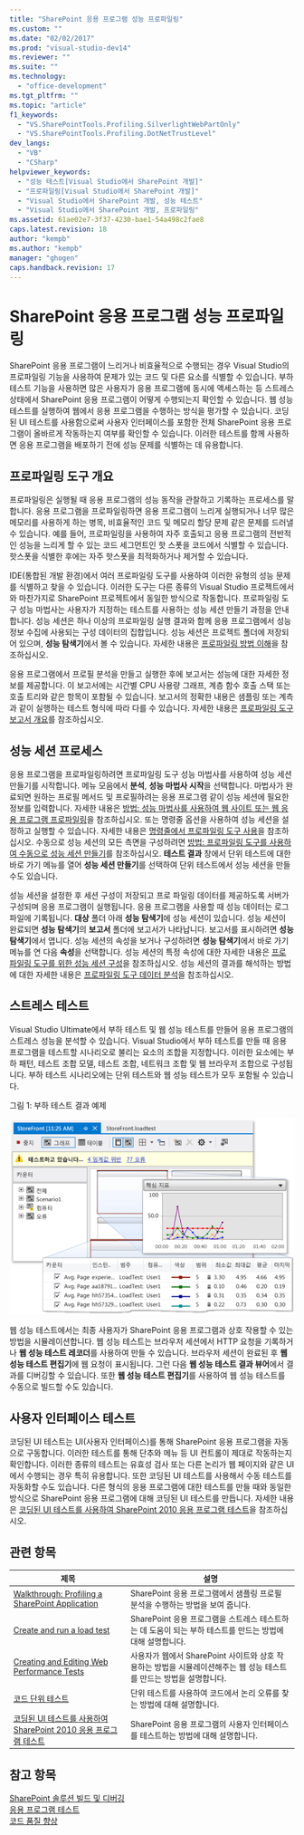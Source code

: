 ```yaml
---
title: "SharePoint 응용 프로그램 성능 프로파일링"
ms.custom: ""
ms.date: "02/02/2017"
ms.prod: "visual-studio-dev14"
ms.reviewer: ""
ms.suite: ""
ms.technology: 
  - "office-development"
ms.tgt_pltfrm: ""
ms.topic: "article"
f1_keywords: 
  - "VS.SharePointTools.Profiling.SilverlightWebPartOnly"
  - "VS.SharePointTools.Profiling.DotNetTrustLevel"
dev_langs: 
  - "VB"
  - "CSharp"
helpviewer_keywords: 
  - "성능 테스트[Visual Studio에서 SharePoint 개발]"
  - "프로파일링[Visual Studio에서 SharePoint 개발]"
  - "Visual Studio에서 SharePoint 개발, 성능 테스트"
  - "Visual Studio에서 SharePoint 개발, 프로파일링"
ms.assetid: 61ae02e7-3f37-4230-bae1-54a498c2fae8
caps.latest.revision: 18
author: "kempb"
ms.author: "kempb"
manager: "ghogen"
caps.handback.revision: 17
---
```

# SharePoint 응용 프로그램 성능 프로파일링
  SharePoint 응용 프로그램이 느리거나 비효율적으로 수행되는 경우 Visual Studio의 프로파일링 기능을 사용하여 문제가 있는 코드 및 다른 요소를 식별할 수 있습니다.  부하 테스트 기능을 사용하면 많은 사용자가 응용 프로그램에 동시에 액세스하는 등 스트레스 상태에서 SharePoint 응용 프로그램이 어떻게 수행되는지 확인할 수 있습니다.  웹 성능 테스트를 실행하여 웹에서 응용 프로그램을 수행하는 방식을 평가할 수 있습니다.  코딩된 UI 테스트를 사용함으로써 사용자 인터페이스를 포함한 전체 SharePoint 응용 프로그램이 올바르게 작동하는지 여부를 확인할 수 있습니다.  이러한 테스트를 함께 사용하면 응용 프로그램을 배포하기 전에 성능 문제를 식별하는 데 유용합니다.  
  
## 프로파일링 도구 개요  
 프로파일링은 실행될 때 응용 프로그램의 성능 동작을 관찰하고 기록하는 프로세스를 말합니다.  응용 프로그램을 프로파일링하면 응용 프로그램이 느리게 실행되거나 너무 많은 메모리를 사용하게 하는 병목, 비효율적인 코드 및 메모리 할당 문제 같은 문제를 드러낼 수 있습니다.  예를 들어, 프로파일링을 사용하여 자주 호출되고 응용 프로그램의 전반적인 성능을 느리게 할 수 있는 코드 세그먼트인 핫 스폿을 코드에서 식별할 수 있습니다.  핫스폿을 식별한 후에는 자주 핫스폿을 최적화하거나 제거할 수 있습니다.  
  
 IDE\(통합된 개발 환경\)에서 여러 프로파일링 도구를 사용하여 이러한 유형의 성능 문제를 식별하고 찾을 수 있습니다.  이러한 도구는 다른 종류의 Visual Studio 프로젝트에서와 마찬가지로 SharePoint 프로젝트에서 동일한 방식으로 작동합니다.  프로파일링 도구 성능 마법사는 사용자가 지정하는 테스트를 사용하는 성능 세션 만들기 과정을 안내합니다.  성능 세션은 하나 이상의 프로파일링 실행 결과와 함께 응용 프로그램에서 성능 정보 수집에 사용되는 구성 데이터의 집합입니다.  성능 세션은 프로젝트 폴더에 저장되어 있으며, **성능 탐색기**에서 볼 수 있습니다.  자세한 내용은 [프로파일링 방법 이해](../profiling/understanding-performance-collection-methods.md)을 참조하십시오.  
  
 응용 프로그램에서 프로필 분석을 만들고 실행한 후에 보고서는 성능에 대한 자세한 정보를 제공합니다.  이 보고서에는 시간별 CPU 사용량 그래프, 계층 함수 호출 스택 또는 호출 트리와 같은 항목이 포함될 수 있습니다.  보고서의 정확한 내용은 샘플링 또는 계측과 같이 실행하는 테스트 형식에 따라 다를 수 있습니다.  자세한 내용은 [프로파일링 도구 보고서 개요](http://go.microsoft.com/fwlink/?LinkId=224689)를 참조하십시오.  
  
## 성능 세션 프로세스  
 응용 프로그램을 프로파일링하려면 프로파일링 도구 성능 마법사를 사용하여 성능 세션 만들기를 시작합니다.  메뉴 모음에서 **분석**, **성능 마법사 시작**을 선택합니다.  마법사가 완료되면 원하는 프로필 메서드 및 프로필하려는 응용 프로그램 같이 성능 세션에 필요한 정보를 입력합니다.  자세한 내용은 [방법: 성능 마법사를 사용하여 웹 사이트 또는 웹 응용 프로그램 프로파일링](http://go.microsoft.com/fwlink/?LinkId=224692)을 참조하십시오.  또는 명령줄 옵션을 사용하여 성능 세션을 설정하고 실행할 수 있습니다.  자세한 내용은 [명령줄에서 프로파일링 도구 사용](http://go.microsoft.com/fwlink/?LinkId=224703)을 참조하십시오.  수동으로 성능 세션의 모든 측면을 구성하려면 [방법: 프로파일링 도구를 사용하여 수동으로 성능 세션 만들기](http://go.microsoft.com/fwlink/?LinkId=224691)를 참조하십시오.  **테스트 결과** 창에서 단위 테스트에 대한 바로 가기 메뉴를 열어 **성능 세션 만들기**를 선택하여 단위 테스트에서 성능 세션을 만들 수도 있습니다.  
  
 성능 세션을 설정한 후 세션 구성이 저장되고 프로 파일링 데이터를 제공하도록 서버가 구성되며 응용 프로그램이 실행됩니다.  응용 프로그램을 사용할 때 성능 데이터는 로그 파일에 기록됩니다.  **대상** 폴더 아래 **성능 탐색기**에 성능 세션이 있습니다.  성능 세션이 완료되면 **성능 탐색기**의 **보고서** 폴더에 보고서가 나타납니다.  보고서를 표시하려면 **성능 탐색기**에서 엽니다.  성능 세션의 속성을 보거나 구성하려면 **성능 탐색기**에서 바로 가기 메뉴를 연 다음 **속성**을 선택합니다.  성능 세션의 특정 속성에 대한 자세한 내용은 [프로 파일링 도구를 위한 성능 세션 구성](http://go.microsoft.com/fwlink/?LinkId=224694)을 참조하십시오.  성능 세션의 결과를 해석하는 방법에 대한 자세한 내용은 [프로파일링 도구 데이터 분석](http://go.microsoft.com/fwlink/?LinkId=224704)을 참조하십시오.  
  
## 스트레스 테스트  
 Visual Studio Ultimate에서 부하 테스트 및 웹 성능 테스트를 만들어 응용 프로그램의 스트레스 성능을 분석할 수 있습니다.  Visual Studio에서 부하 테스트를 만들 때 응용 프로그램을 테스트할 시나리오로 불리는 요소의 조합을 지정합니다.  이러한 요소에는 부하 패턴, 테스트 조합 모델, 테스트 조합, 네트워크 조합 및 웹 브라우저 조합으로 구성됩니다.  부하 테스트 시나리오에는 단위 테스트와 웹 성능 테스트가 모두 포함될 수 있습니다.  
  
 그림 1: 부하 테스트 결과 예제  
  
 ![실행 중인 부하 테스트 그래프 뷰](../sharepoint/media/load-webgraphs.png "실행 중인 부하 테스트 그래프 뷰")  
  
 웹 성능 테스트에서는 최종 사용자가 SharePoint 응용 프로그램과 상호 작용할 수 있는 방법을 시뮬레이션합니다.  웹 성능 테스트는 브라우저 세션에서 HTTP 요청을 기록하거나 **웹 성능 테스트 레코더**를 사용하여 만들 수 있습니다.  브라우저 세션이 완료된 후  **웹 성능 테스트 편집기**에 웹 요청이 표시됩니다.  그런 다음 **웹 성능 테스트 결과 뷰어**에서 결과를 디버깅할 수 있습니다.  또한 **웹 성능 테스트 편집기**를 사용하여 웹 성능 테스트를 수동으로 빌드할 수도 있습니다.  
  
## 사용자 인터페이스 테스트  
 코딩된 UI 테스트는 UI\(사용자 인터페이스\)를 통해 SharePoint 응용 프로그램을 자동으로 구동합니다.  이러한 테스트를 통해 단추와 메뉴 등 UI 컨트롤이 제대로 작동하는지 확인합니다.  이러한 종류의 테스트는 유효성 검사 또는 다른 논리가 웹 페이지와 같은 UI에서 수행되는 경우 특히 유용합니다.  또한 코딩된 UI 테스트를 사용해서 수동 테스트를 자동화할 수도 있습니다.  다른 형식의 응용 프로그램에 대한 테스트를 만들 때와 동일한 방식으로 SharePoint 응용 프로그램에 대해 코딩된 UI 테스트를 만듭니다.  자세한 내용은 [코딩된 UI 테스트를 사용하여 SharePoint 2010 응용 프로그램 테스트](../test/testing-sharepoint-2010-applications-with-coded-ui-tests.md)을 참조하십시오.  
  
## 관련 항목  
  
|제목|설명|  
|--------|--------|  
|[Walkthrough: Profiling a SharePoint Application](../sharepoint/walkthrough-profiling-a-sharepoint-application.md)|SharePoint 응용 프로그램에서 샘플링 프로필 분석을 수행하는 방법을 보여 줍니다.|  
|[Create and run a load test](http://msdn.microsoft.com/ko-kr/7041cbcf-9ab1-4579-98ff-8f296aeaded4)|SharePoint 응용 프로그램을 스트레스 테스트하는 데 도움이 되는 부하 테스트를 만드는 방법에 대해 설명합니다.|  
|[Creating and Editing Web Performance Tests](http://msdn.microsoft.com/ko-kr/8bf5f2a7-c693-47d6-9282-5946480151dc)|사용자가 웹에서 SharePoint 사이트와 상호 작용하는 방법을 시뮬레이션해주는 웹 성능 테스트를 만드는 방법을 설명합니다.|  
|[코드 단위 테스트](../test/unit-test-your-code.md)|단위 테스트를 사용하여 코드에서 논리 오류를 찾는 방법에 대해 설명합니다.|  
|[코딩된 UI 테스트를 사용하여 SharePoint 2010 응용 프로그램 테스트](../test/testing-sharepoint-2010-applications-with-coded-ui-tests.md)|SharePoint 응용 프로그램의 사용자 인터페이스를 테스트하는 방법에 대해 설명합니다.|  
  
## 참고 항목  
 [SharePoint 솔루션 빌드 및 디버깅](../sharepoint/building-and-debugging-sharepoint-solutions.md)   
 [응용 프로그램 테스트](http://msdn.microsoft.com/library/796b7d6d-ad45-4772-9719-55eaf5490dac)   
 [코드 품질 향상](../test/improve-code-quality.md)  
  
  
